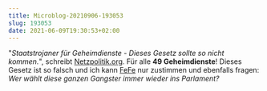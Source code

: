 ```yaml
---
title: Microblog-20210906-193053
slug: 193053
date: 2021-06-09T19:30:53+02:00
---
```


"_Staatstrojaner für Geheimdienste - Dieses Gesetz sollte so nicht kommen._", schreibt [Netzpolitik.org](https://netzpolitik.org/2021/staatstrojaner-fuer-geheimdienste-dieses-gesetz-sollte-nicht-kommen/). Für alle **49 Geheimdienste**! Dieses Gesetz ist so falsch und ich kann [FeFe](https://blog.fefe.de/?ts=9e41267e) nur zustimmen und ebenfalls fragen: _Wer wählt diese ganzen Gangster immer wieder ins Parlament?_
